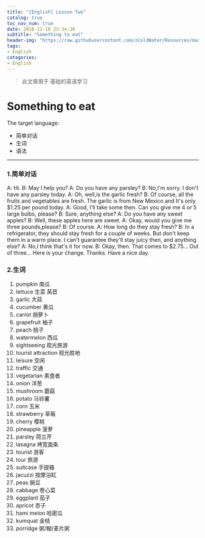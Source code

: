 ```yaml
---
title: "[English] Lesson Two"
catalog: true
toc_nav_num: true
date: 2018-11-10 23:34:30
subtitle: "Something to eat"
header-img: "https://raw.githubusercontent.com/zColdWater/Resources/master/Images/steak-min.png"
tags:
- English
catagories:
- English
---
```


> 此文章用于 基础的英语学习

Something to eat
=======

The target language:

  * 简单对话
  * 生词
  * 语法
---

### 1.简单对话

A: Hi.
B: May I help you?
A: Do you have any parsley?
B: No,I'm sorry. I don't have any parsley today.
A: Oh, well,is the garlic fresh?
B: Of course, all the fruits and vegetables are fresh.
   The garlic is from New Mexico and It's only $1.25 per pound today.
A: Good, I'll take some then. Can you give me 4 or 5 large bulbs, please?
B: Sure, anything else?
A: Do you have any sweet apples?
B: Well, these apples here are sweet.
A: Okay, would you give me three pounds,please?
B: Of course.
A: How long do they stay fresh?
B: In a refrigerator, they should stay fresh for a couple of weeks.
   But don't keep them in a warm place.
   I can't guarantee they'll stay juicy then, and anything else?
A: No,I think that's it for now.
B: Okay, then. That comes to $2.75... Out of three... Here is your change.
   Thanks. Have a nice day. 

### 2.生词

1. pumpkin 南瓜
2. lettuce 生菜 莴苣
3. garlic 大蒜
4. cucumber 黄瓜
5. carrot 胡萝卜
6. grapefruit 柚子
7. peach 桃子
8. watermelon 西瓜
9. sightseeing 观光旅游
10. tourist attraction 观光胜地
11. leisure 空闲
12. traffic 交通
13. vegetarian 素食者
14. onion 洋葱
15. mushroom 蘑菇
16. potato 马铃薯
17. corn 玉米
18. strawberry 草莓
19. cherry 樱桃
20. pineapple 菠萝
21. parsley 荷兰芹
22. lasagna 烤宽面条
23. tourist 游客
24. tour 旅游
25. suitcase 手提箱
26. jacuzzi 按摩浴缸
27. peas 豌豆
28. cabbage 卷心菜
29. eggplant 茄子
30. apricot 杏子
31. hami melon 哈密瓜
32. kumquat 金桔
33. porridge 粥/糊/麦片粥










